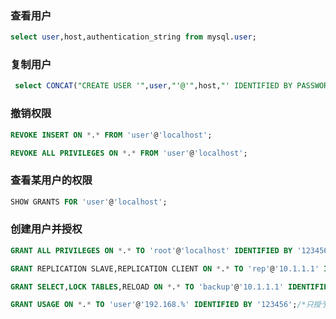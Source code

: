 
### 查看用户
```sql
select user,host,authentication_string from mysql.user;
```

### 复制用户
```sql
 select CONCAT("CREATE USER '",user,"'@'",host,"' IDENTIFIED BY PASSWORD '",authentication_string,"';" from mysql.user;
```

### 撤销权限
```sql
REVOKE INSERT ON *.* FROM 'user'@'localhost';
```
```sql
REVOKE ALL PRIVILEGES ON *.* FROM 'user'@'localhost';
```

###  查看某用户的权限
```sql
SHOW GRANTS FOR 'user'@'localhost';
```

### 创建用户并授权
```sql
GRANT ALL PRIVILEGES ON *.* TO 'root'@'localhost' IDENTIFIED BY '123456' WITH  GRANT OPTION;

GRANT REPLICATION SLAVE,REPLICATION CLIENT ON *.* TO 'rep'@'10.1.1.1' IDENTIFIED BY '123456';

GRANT SELECT,LOCK TABLES,RELOAD ON *.* TO 'backup'@'10.1.1.1' IDENTIFIED BY '123456';

GRANT USAGE ON *.* TO 'user'@'192.168.%' IDENTIFIED BY '123456';/*只授予登陆权限*/
```
